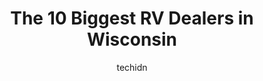 ---
layout: ampstory
image: https://i0.wp.com/paketmu.com/wp-content/uploads/2023/06/scenic-rv-0-in-wisconsin-1686367896.jpeg?resize=640,853
author: techidn
featured: false
description: Explore the diverse RV Dealer scene in Wisconsin, home to an incredible selection of 10 establishments catering to every taste. Whether youre in search of iconic favorites or undiscovered t
title: The 10 Biggest RV Dealers in Wisconsin
cover:
   title: The 10 Biggest RV Dealers in Wisconsin
   subtitle: RICKPATE
   background: https://paketmu.com/wp-content/uploads/2023/06/scenic-rv-0-in-wisconsin-1686367896.jpeg

pages: 
 - layout: thirds
   top: <h1>#1 Camping World</h1>
   bottom: "<p>I highly recommend working with this business. My husband and I have talked about buying a camper for years as we love the outdoors and traveling. We wanted something fam</p>"
   background: https://paketmu.com/wp-content/uploads/2023/06/scenic-rv-1-in-wisconsin-1686367898.jpeg
   backgroundblur: true
 - layout: thirds
   top: <h1>#2 Camping World</h1>
   bottom: "<p>Sold my 5th wheel to camping world, horrible experience. The purchasing agent Brian is a very poor communicator. They took 45 days for my payment to be sent out. Second t</p>"
   background: https://paketmu.com/wp-content/uploads/2023/06/scenic-rv-2-in-wisconsin-1686367898.jpeg
   cta:
      link: https://paketmu.com/the-10-biggest-rv-dealers-in-wisconsin/
      text: The 10 Biggest RV Dealers in Wisconsin
 - layout: thirds
   top: <h1>#3 Lazydays RV of Milwaukee</h1>
   bottom: "<p>My wife and I picked up a brand new Jayco travel trailer today. Our salesman Tom was charismatic, knowledgeable, and passionate. Andy in finance was friendly and very hel</p>"
   background: https://paketmu.com/wp-content/uploads/2023/06/scenic-rv-3-in-wisconsin-1686367900.jpeg
   cta:
      link: https://paketmu.com/the-10-biggest-rv-dealers-in-wisconsin/
      text: The 10 Biggest RV Dealers in Wisconsin
 - layout: thirds
   top: <h1>#4 Kunes RV of Sheboygan South</h1>
   bottom: "<p>8120 Frontage Rd, Sheboygan, WI 53081, United States</p>"
   background: https://images.unsplash.com/photo-1522441815192-d9f04eb0615c?ixlib=rb-4.0.3&ixid=MnwxMjA3fDB8MHxwaG90by1wYWdlfHx8fGVufDB8fHx8&auto=format&fit=crop&w=640&h=853&q=80
   cta:
      link: https://paketmu.com/the-10-biggest-rv-dealers-in-wisconsin/
      text: The 10 Biggest RV Dealers in Wisconsin
 - layout: thirds
   top: <h1>#5 Kings Campers</h1>
   bottom: "<p>224701 Lilac Ave, Wausau, WI 54401, United States</p>"
   background: https://images.unsplash.com/photo-1547366785-564103df7e13?ixlib=rb-4.0.3&ixid=MnwxMjA3fDB8MHxwaG90by1wYWdlfHx8fGVufDB8fHx8&auto=format&fit=crop&w=640&h=853&q=80
   cta:
      link: https://paketmu.com/the-10-biggest-rv-dealers-in-wisconsin/
      text: The 10 Biggest RV Dealers in Wisconsin
 - layout: thirds
   top: <h1>#6 Greeneway RV</h1>
   bottom: "<p>8220 State Hwy 13, Wisconsin Rapids, WI 54494, United States</p>"
   background: https://images.unsplash.com/photo-1567095761054-7a02e69e5c43?ixlib=rb-4.0.3&ixid=MnwxMjA3fDB8MHxwaG90by1wYWdlfHx8fGVufDB8fHx8&auto=format&fit=crop&w=640&h=853&q=80
   cta:
      link: https://paketmu.com/the-10-biggest-rv-dealers-in-wisconsin/
      text: The 10 Biggest RV Dealers in Wisconsin
 - layout: thirds
   top: <h1>#7 Kunes Fox Valley RV</h1>
   bottom: "<p>2615 American Dr, Neenah, WI 54956, United States</p>"
   background: https://images.unsplash.com/photo-1515405295579-ba7b45403062?ixlib=rb-4.0.3&ixid=MnwxMjA3fDB8MHxwaG90by1wYWdlfHx8fGVufDB8fHx8&auto=format&fit=crop&w=640&h=853&q=80
   cta:
      link: https://paketmu.com/the-10-biggest-rv-dealers-in-wisconsin/
      text: The 10 Biggest RV Dealers in Wisconsin
 - layout: thirds
   middle: Continue reading...
   background: https://images.unsplash.com/photo-1557672172-298e090bd0f1?ixlib=rb-4.0.3&ixid=MnwxMjA3fDB8MHxwaG90by1wYWdlfHx8fGVufDB8fHx8&auto=format&fit=crop&w=640&h=853&q=80
   cta:
      link: https://paketmu.com/the-10-biggest-rv-dealers-in-wisconsin/
      text: The 10 Biggest RV Dealers in Wisconsin
      
---